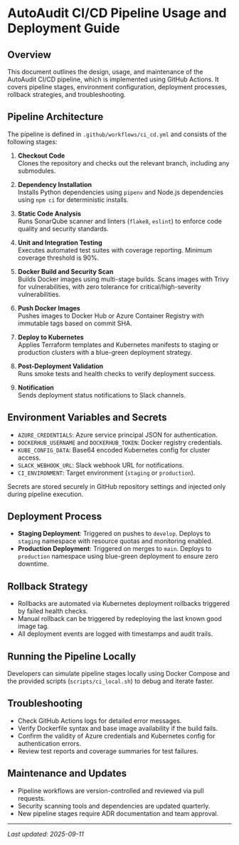 # AutoAudit CI/CD Pipeline Usage and Deployment Guide

## Overview

This document outlines the design, usage, and maintenance of the AutoAudit CI/CD pipeline, which is implemented using GitHub Actions. It covers pipeline stages, environment configuration, deployment processes, rollback strategies, and troubleshooting.

## Pipeline Architecture

The pipeline is defined in `.github/workflows/ci_cd.yml` and consists of the following stages:

1. **Checkout Code**  
   Clones the repository and checks out the relevant branch, including any submodules.

2. **Dependency Installation**  
   Installs Python dependencies using `pipenv` and Node.js dependencies using `npm ci` for deterministic installs.

3. **Static Code Analysis**  
   Runs SonarQube scanner and linters (`flake8`, `eslint`) to enforce code quality and security standards.

4. **Unit and Integration Testing**  
   Executes automated test suites with coverage reporting. Minimum coverage threshold is 90%.

5. **Docker Build and Security Scan**  
   Builds Docker images using multi-stage builds. Scans images with Trivy for vulnerabilities, with zero tolerance for critical/high-severity vulnerabilities.

6. **Push Docker Images**  
   Pushes images to Docker Hub or Azure Container Registry with immutable tags based on commit SHA.

7. **Deploy to Kubernetes**  
   Applies Terraform templates and Kubernetes manifests to staging or production clusters with a blue-green deployment strategy.

8. **Post-Deployment Validation**  
   Runs smoke tests and health checks to verify deployment success.

9. **Notification**  
   Sends deployment status notifications to Slack channels.

## Environment Variables and Secrets

- `AZURE_CREDENTIALS`: Azure service principal JSON for authentication.
- `DOCKERHUB_USERNAME` and `DOCKERHUB_TOKEN`: Docker registry credentials.
- `KUBE_CONFIG_DATA`: Base64 encoded Kubernetes config for cluster access.
- `SLACK_WEBHOOK_URL`: Slack webhook URL for notifications.
- `CI_ENVIRONMENT`: Target environment (`staging` or `production`).

Secrets are stored securely in GitHub repository settings and injected only during pipeline execution.

## Deployment Process

- **Staging Deployment**: Triggered on pushes to `develop`. Deploys to `staging` namespace with resource quotas and monitoring enabled.
- **Production Deployment**: Triggered on merges to `main`. Deploys to `production` namespace using blue-green deployment to ensure zero downtime.

## Rollback Strategy

- Rollbacks are automated via Kubernetes deployment rollbacks triggered by failed health checks.
- Manual rollback can be triggered by redeploying the last known good image tag.
- All deployment events are logged with timestamps and audit trails.

## Running the Pipeline Locally

Developers can simulate pipeline stages locally using Docker Compose and the provided scripts (`scripts/ci_local.sh`) to debug and iterate faster.

## Troubleshooting

- Check GitHub Actions logs for detailed error messages.
- Verify Dockerfile syntax and base image availability if the build fails.
- Confirm the validity of Azure credentials and Kubernetes config for authentication errors.
- Review test reports and coverage summaries for test failures.

## Maintenance and Updates

- Pipeline workflows are version-controlled and reviewed via pull requests.
- Security scanning tools and dependencies are updated quarterly.
- New pipeline stages require ADR documentation and team approval.

---

_Last updated: 2025-09-11_
